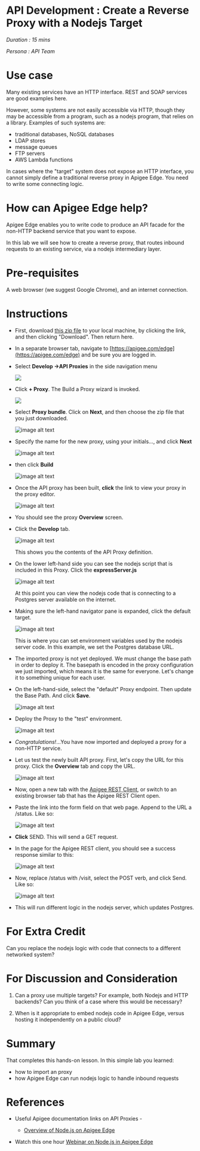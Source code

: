 # API Development : Create a Reverse Proxy with a Nodejs Target

*Duration : 15 mins*

*Persona : API Team*

# Use case

Many existing services have an HTTP interface. REST and SOAP services are good examples here.

However, some systems are not easily accessible via HTTP, though they may be accessible from a program, such as a nodejs program, that relies on a library. Examples of such systems are:

* traditional databases, NoSQL databases
* LDAP stores
* message queues
* FTP servers
* AWS Lambda functions

In cases where the "target" system does not expose an HTTP interface, you cannot simply define a traditional reverse proxy in Apigee Edge. You need to write some connecting logic.  

# How can Apigee Edge help?

Apigee Edge enables you to write code to produce an API facade for the non-HTTP backend service that you want to expose. 

In this lab we will see how to create a reverse proxy, that routes inbound requests to an existing service, via a nodejs intermediary layer.

# Pre-requisites

A web browser (we suggest Google Chrome), and an internet connection. 

# Instructions

* First, download [this zip file](./code/intro-nodejs-proxy-20170330.zip) to your local machine, by clicking the link, and then clicking "Download". Then return here.

* In a separate browser tab, navigate to [https://apigee.com/edge](https://apigee.com/edge) and be sure you are logged in.

* Select **Develop →API Proxies** in the side navigation menu

  ![](./media/Develop-Proxies.gif)

* Click **+ Proxy**. The Build a Proxy wizard is invoked.

  ![](./media/Plus-New-Proxy.gif)

* Select **Proxy bundle**. Click on **Next**, and then choose the zip file that you just downloaded.

  ![image alt text](./media/New-Proxy-Import-Bundle-Next.gif)

* Specify the name for the new proxy, using your initials..., and click **Next**

  ![image alt text](./media/use-your-initials-click-next.png)

* then click **Build**

  ![image alt text](./media/click-build.png)

* Once the API proxy has been built, **click** the link to view your proxy in the proxy editor. 

  ![image alt text](./media/view-the-imported-proxy.png)

* You should see the proxy **Overview** screen. 

* Click the **Develop** tab.

  ![image alt text](./media/click-the-develop-tab.png)

  This shows you the contents of the API Proxy definition.  

* On the lower left-hand side you can see
  the nodejs script that is included in this Proxy. Click the **expressServer.js**

  ![image alt text](./media/click-express-server.gif)

  At this point you can view the nodejs code that is connecting to a Postgres server available
  on the internet. 

* Making sure the left-hand navigator pane is expanded, click the default target.

  ![image alt text](./media/click-default-target.gif)

  This is where you can set environment variables used by the nodejs server code.
  In this example, we set the Postgres database URL. 


* The imported proxy is not yet deployed. We must change the
  base path in order to deploy it.  The basepath is encoded in the proxy configuration we just imported, which
  means it is the same for everyone. Let's change it to something unique for each user.  

* On the left-hand-side, select the "default" Proxy endpoint. Then update the Base Path. And click **Save**. 

  ![image alt text](./media/change-the-basepath.gif)

* Deploy the Proxy to the "test" environment. 

  ![image alt text](./media/deploy-the-proxy.gif)

* *Congratulations!*...You have now imported and deployed a proxy for a non-HTTP service.

* Let us test the newly built API proxy. First, let's copy the URL for this proxy.  Click the **Overview** tab and copy the URL. 

  ![image alt text](./media/copy-the-proxy-url.gif)


* Now, open a new tab with the [Apigee REST Client](https://apigee-rest-client.appspot.com/), or switch to an existing browser tab that has the Apigee REST Client open. 

* Paste the link into the form field on that web page.  Append to the URL a /status.  Like so:

  ![image alt text](./media/Apigee_Rest_Client-paste-and-click-send.png)

* **Click** SEND. This will send a GET request.

* In the page for the Apigee REST client, you should see a success response similar to this:

  ![image alt text](./media/rest-client-good-response.png)


* Now, replace /status with /visit, select the POST verb, and click Send. Like so:

  ![image alt text](./media/make-a-post-request.gif)

* This will run different logic in the nodejs server, which updates Postgres. 



# For Extra Credit

Can you replace the nodejs logic with code that connects to a different networked system? 

# For Discussion and Consideration

1. Can a proxy use multiple targets? For example, both Nodejs and HTTP backends?  Can you think of a case where this would be necessary?

2. When is it appropriate to embed nodejs code in Apigee Edge, versus hosting it independently on a public cloud? 


# Summary

That completes this hands-on lesson. In this simple lab you learned:

* how to import an proxy
* how Apigee Edge can run nodejs logic to handle inbound requests

# References

* Useful Apigee documentation links on API Proxies - 

    * [Overview of Node.js on Apigee Edge](http://docs.apigee.com/api-services/content/overview-nodejs-apigee-edge)

* Watch this one hour [Webinar on Node.js in Apigee Edge](https://youtu.be/u8nkdaURFrU)



